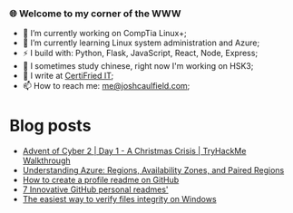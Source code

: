 ### 🌐 Welcome to my corner of the WWW

<!--
**Coolfield/coolfield** is a ✨ _special_ ✨ repository because its `README.md` (this file) appears on your GitHub profile.
-->

<!-- Here are some ideas to get you started: -->

- 🔭 I’m currently working on CompTia Linux+;
- 🌱 I’m currently learning Linux system administration and Azure;
- ⚡ I build with: Python, Flask, JavaScript, React, Node, Express;
- 🥮 I sometimes study chinese, right now I'm working on HSK3;
- 📝 I write at [CertiFried IT](https://certifriedit.com/);
- 📫 How to reach me: me@joshcaulfield.com;
<!-- - 👯 I’m looking to collaborate on vertical farming automation; -->
<!-- - 🤔 I’m looking for help with ; -->
<!-- - 💬 Ask me about ...; -->
# Blog posts
<!-- BLOG-POST-LIST:START -->
- [Advent of Cyber 2 | Day 1 - A Christmas Crisis | TryHackMe Walkthrough](https://certifriedit.com/thm-advent-of-cyber-2-day1/)
- [Understanding Azure: Regions, Availability Zones, and Paired Regions](https://certifriedit.com/understanding-azure-regions/)
- [How to create a profile readme on GitHub](https://certifriedit.com/how-to-create-a-profile-readme-on-github/)
- [7 Innovative GitHub personal readmes'](https://certifriedit.com/7-innovative-github-personal-readmes/)
- [The easiest way to verify files integrity on Windows](https://certifriedit.com/how-to-verify-files-integrity-on-windows/)
<!-- BLOG-POST-LIST:END -->
